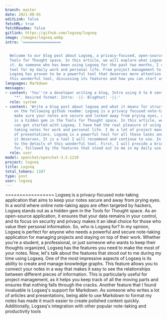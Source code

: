 ```yaml
---
branch: master
date: 2021-08-01
editLink: false
fetchML: true
fetchReadme: false
gitlink: https://github.com/logseq/logseq
image: /images/logseq.webp
intro: '=================


  Welcome to our blog post about Logseq, a privacy-focused, open-source note-taking application that is making waves in the
  Tools for Thought space. In this article, we will explore what Logseq is, its strengths, and how you can get started with
  it. As someone who has been using Logseq for the past two months, I can confidently say that it has become an indispensable
  tool for my daily work and personal life. From project management to research, article writing, and presentation preparation,
  Logseq has proven to be a powerful tool that deserves more attention. In this review, we will delve into the details of
  this wonderful tool, discussing its features and how you can start using it today.'
languages: Markdown
messages:
- content: 'You''re a developer writing a blog, Intro using 4 to 6 sentences, Blog Post using 12 to 15 sentences, don''t use
    "*". Desired format: Intro: -||- BlogPost: -||-'
  role: system
- content: 'Write a blog post about logseq and what it means for structuring projects and staying on top of management based
    on the following github readme: Logseq is a privacy focused note-taking application that is open-source and  wants to
    make sure your notes are secure and locked away from prying eyes, a more common goal for many notes apps online. Logseq
    is a hidden gem in the Tools for Thought space. In this article, we explore what is Logseq, its strengths, and how you
    can get started with Logseq. I have had the real pleasure of using Logseq for the last two months as my daily driver for
    taking notes for work and personal life. I do a lot of project management, research, article writing, and preparation
    of presentations. Logseq is a powerful tool for all these tasks and I believe has not received the favorable attention
    it deserves. It is a tool I will recommend and continue to use. In this review of Logseq, I want to draw your attention
    to the details of this wonderful tool. First, I will provide a brief description of Logseq, then who I think Logseq is
    for, followed by the features that stood out to me in my daily use, and finally, how you can get started using Logseq.'
  role: user
model: openchat/openchat-3.5-1210
project: logseq
title: Logseq
total_tokens: 1107
type: post
user: logseq
---
```

<script setup>
 import ArticleItem from '/components/ArticleItem.vue';
 import ArticleFooter from '/components/ArticleFooter.vue';
</script>
<ArticleItem :frontmatter="$frontmatter"/>
=================  Logseq is a privacy-focused note-taking application that aims to keep your notes secure and away from
prying eyes. In a world where online note-taking apps are often targeted by hackers, Logseq stands out as a hidden gem
in the Tools for Thought space. As an open-source application, it ensures that your data remains in your control, and
its focus on security and privacy makes it an ideal choice for those who value their personal information.  So, who is
Logseq for? In my opinion, Logseq is perfect for anyone who needs a powerful and secure note-taking application for
managing projects and staying on top of their work. Whether you're a student, a professional, or just someone who wants
to keep their thoughts organized, Logseq has the features you need to make the most of your notes.  Now, let's talk
about the features that stood out to me during my time using Logseq. One of the most impressive aspects of Logseq is its
ability to create and manage knowledge graphs. This feature allows you to connect your notes in a way that makes it easy
to see the relationships between different pieces of information. This is particularly useful for project management, as
it helps you keep track of all the moving parts and ensures that nothing falls through the cracks.  Another feature that
I found invaluable is Logseq's support for Markdown. As someone who writes a lot of articles and presentations, being
able to use Markdown to format my notes has made it much easier to create polished content quickly. Additionally,
Logseq's integration with other popular note-taking and productivity tools


<ArticleFooter :frontmatter="$frontmatter"/>

